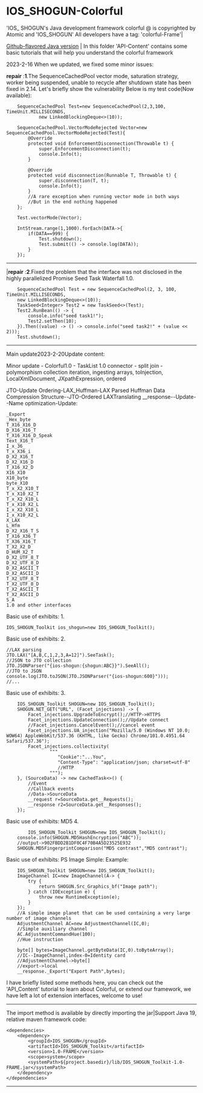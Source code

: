 # IOS_SHOGUN-Colorful

'IOS_ SHOGUN's Java development framework colorful @ is copyrighted by Atomic and 'IOS_SHOGUN' All developers have a tag: 'colorful-Frame'|

[Github-flavored Java version](https://github.com/Atomicntege/IOS_SHOGUN/)
|
In this folder 'API-Content' contains some basic tutorials that will help you understand the colorful framework

2023-2-16 When we updated, we fixed some minor issues:

**repair** :**1**.The SequenceCachedPool vector mode, saturation strategy, worker being suspended, unable to recycle after shutdown state has been fixed in 2.14.
Let's briefly show the vulnerability Below is my test code(Now available):

        SequenceCachedPool Test=new SequenceCachedPool(2,3,100, TimeUnit.MILLISECONDS,
                new LinkedBlockingDeque<>(10));

        SequenceCachedPool.VectorModeRejected Vector=new SequenceCachedPool.VectorModeRejected(Test){
            @Override
            protected void EnforcementDisconnection(Throwable t) {
                super.EnforcementDisconnection(t);
                console.Info(t);
            }

            @Override
            protected void disconnection(Runnable T, Throwable t) {
                super.disconnection(T, t);
                console.Info(t);
            }
            //A rare exception when running vector mode in both ways
            //But in the end nothing happened
        };
        
        Test.vectorMode(Vector);
        
        IntStream.range(1,1000).forEach(DATA->{
            if(DATA==999) {
                Test.shutdown();
                Test.submit(() -> console.log(DATA));
            }
        });
----------------
|**repair** :**2**.Fixed the problem that the interface was not disclosed in the highly parallelized Promise Seed Task Waterfall 1.0.

        SequenceCachedPool Test = new SequenceCachedPool(2, 3, 100, TimeUnit.MILLISECONDS,
        new LinkedBlockingDeque<>(10));
        TaskSeed<Integer> Test2 = new TaskSeed<>(Test);
        Test2.RunBean(() -> {
            console.info("seed task1!");
            Test2.setThen(10);
        }).Then((value) -> () -> console.info("seed task2!" + (value << 2)));
        Test.shutdown();
----------------
Main update2023-2-20Update content:

Minor update - Colorful1.0 - TaskList 1.0 connector - split join - polymorphism collection iteration, ingesting arrays, toInjection, LocalXmlDocument, JXpathExpression, ordered

JTO-Update Ordering-LAX_Huffman-LAX Parsed Huffman Data Compression Structure--JTO-Ordered LAXTranslating
__response--Update--Name optimization-Update:

    _Export
    _Hex_byte
    T_X16_X16_D
    D_X16_X16_T
    T_X16_X16_D_Speak
    Text_X16_T
    I_x_36_
    T_x_X36_i
    D_X2_X16_T
    D_X2_X16_D
    T_X16_X2_D
    X16_X10
    X10_byte
    byte_X10
    T_x_X2_X10_T
    T_x_X10_X2_T
    T_x_X2_X10_L
    T_x_X10_X2_L
    I_x_X2_X10_L
    I_x_X10_X2_L
    X_LAX
    L_Hfm
    D_X2_X16_T_S
    T_X16_X36_T
    T_X36_X16_T
    T_X2_X2_D
    D_HUM_X2_T
    D_X2_UTF_8_T
    D_X2_UTF_8_D
    D_X2_ASCII_T
    D_X2_ASCII_D
    T_X2_UTF_8_T
    T_X2_UTF_8_D
    T_X2_ASCII_T
    T_X2_ASCII_D
    S_A
    1.0 and other interfaces

Basic use of exhibits:
    1.

    IOS_SHOGUN_Toolkit ios_shogun=new IOS_SHOGUN_Toolkit();

Basic use of exhibits:
    2.

    //LAX parsing
    JTO.LAX("[A,B,C,1,2,3,A=12]").SeeTask();
    //JSON to JTO collection
    JTO.JSONParser("{ios-shogun:{shogun:ABC}}").SeeAll();
    //JTO to JSON
    console.log(JTO.toJSON(JTO.JSONParser("{ios-shogun:600}")));
    //...

Basic use of exhibits:
    3.
    
        IOS_SHOGUN_Toolkit SHOGUN=new IOS_SHOGUN_Toolkit();
        SHOGUN.NET_GET("URL", (Facet_injections) -> {
            Facet_injections.UpgradeToEncrypt();//HTTP->HTTPS
            Facet_injections.UpdateConnection();//Update connect
            //Facet_injections.CancelEvent();//cancel event
            Facet_injections.UA_injection("Mozilla/5.0 (Windows NT 10.0; WOW64) AppleWebKit/537.36 (KHTML, like Gecko) Chrome/101.0.4951.64 Safari/537.36");
            Facet_injections.collectivity(
                    """
                       "Cookie":"...You",
                       "Content-Type": "application/json; charset=utf-8"
                       //HTTP    
                    """);
        }, (SourceData) -> new CachedTask<>() {
            //Event
            //Callback events
            //Data->SourceData
            __request r=SourceData.get__Requests();
            __response r2=SourceData.get__Responses();
        });

Basic use of exhibits:
    MD5 4.
    
            IOS_SHOGUN_Toolkit SHOGUN=new IOS_SHOGUN_Toolkit();
        console.info(SHOGUN.MD5HashEncryption("ABC"));
        //output->902FBDD2B1DF0C4F70B4A5D23525E932
        SHOGUN.MD5FingerprintComparison("MD5 contrast","MD5 contrast");

Basic use of exhibits:
    PS Image Simple: Example:
        
        IOS_SHOGUN_Toolkit SHOGUN=new IOS_SHOGUN_Toolkit();
        ImageChannel IC=new ImageChannel(A-> {
            try {
                return SHOGUN.Src_Graphics_bf("Image path");
            } catch (IOException e) {
                throw new RuntimeException(e);
            }
        });
        //A simple image planet that can be used containing a very large number of image channels
        AdjustmentChannel AC=new AdjustmentChannel(IC,0);
        //Simple auxiliary channel
        AC.AdjustmentCommandHue(100);
        //Hue instruction

        byte[] bytes=ImageChannel.getByteData(IC,0).toByteArray();
        //IC--ImageChannel,index-0=Identity card
        //AdjustmentChannel->byte[]
        //export->local
        __response._Export("Export Path",bytes);

I have briefly listed some methods here, you can check out the 'API_Content' tutorial to learn about Colorful, or extend our framework, we have left a lot of extension interfaces, welcome to use!

-----

The import method is available by directly importing the jar|Support Java 19, relative maven framework code:
        
    <dependencies>
        <dependency>
            <groupId>IOS_SHOGUN</groupId>
            <artifactId>IOS_SHOGUN_Toolkit</artifactId>
            <version>1.0-FRAME</version>
            <scope>system</scope>
            <systemPath>${project.basedir}/lib/IOS_SHOGUN_Toolkit-1.0-FRAME.jar</systemPath>
        </dependency>
    </dependencies>

-----
   
